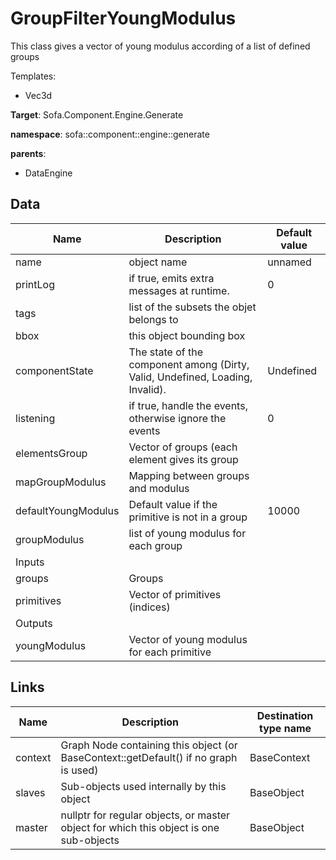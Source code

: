 # GroupFilterYoungModulus

This class gives a vector of young modulus according of a list of defined groups


Templates:

- Vec3d

__Target__: Sofa.Component.Engine.Generate

__namespace__: sofa::component::engine::generate

__parents__:

- DataEngine

## Data

<table>
    <thead>
        <tr>
            <th>Name</th>
            <th>Description</th>
            <th>Default value</th>
        </tr>
    </thead>
    <tbody>
	<tr>
		<td>name</td>
		<td>
object name
		</td>
		<td>unnamed</td>
	</tr>
	<tr>
		<td>printLog</td>
		<td>
if true, emits extra messages at runtime.
		</td>
		<td>0</td>
	</tr>
	<tr>
		<td>tags</td>
		<td>
list of the subsets the objet belongs to
		</td>
		<td></td>
	</tr>
	<tr>
		<td>bbox</td>
		<td>
this object bounding box
		</td>
		<td></td>
	</tr>
	<tr>
		<td>componentState</td>
		<td>
The state of the component among (Dirty, Valid, Undefined, Loading, Invalid).
		</td>
		<td>Undefined</td>
	</tr>
	<tr>
		<td>listening</td>
		<td>
if true, handle the events, otherwise ignore the events
		</td>
		<td>0</td>
	</tr>
	<tr>
		<td>elementsGroup</td>
		<td>
Vector of groups (each element gives its group
		</td>
		<td></td>
	</tr>
	<tr>
		<td>mapGroupModulus</td>
		<td>
Mapping between groups and modulus
		</td>
		<td></td>
	</tr>
	<tr>
		<td>defaultYoungModulus</td>
		<td>
Default value if the primitive is not in a group
		</td>
		<td>10000</td>
	</tr>
	<tr>
		<td>groupModulus</td>
		<td>
list of young modulus for each group
		</td>
		<td></td>
	</tr>
	<tr>
		<td colspan="3">Inputs</td>
	</tr>
	<tr>
		<td>groups</td>
		<td>
Groups
		</td>
		<td></td>
	</tr>
	<tr>
		<td>primitives</td>
		<td>
Vector of primitives (indices)
		</td>
		<td></td>
	</tr>
	<tr>
		<td colspan="3">Outputs</td>
	</tr>
	<tr>
		<td>youngModulus</td>
		<td>
Vector of young modulus for each primitive
		</td>
		<td></td>
	</tr>

</tbody>
</table>

## Links


| Name | Description | Destination type name |
| ---- | ----------- | --------------------- |
|context|Graph Node containing this object (or BaseContext::getDefault() if no graph is used)|BaseContext|
|slaves|Sub-objects used internally by this object|BaseObject|
|master|nullptr for regular objects, or master object for which this object is one sub-objects|BaseObject|

